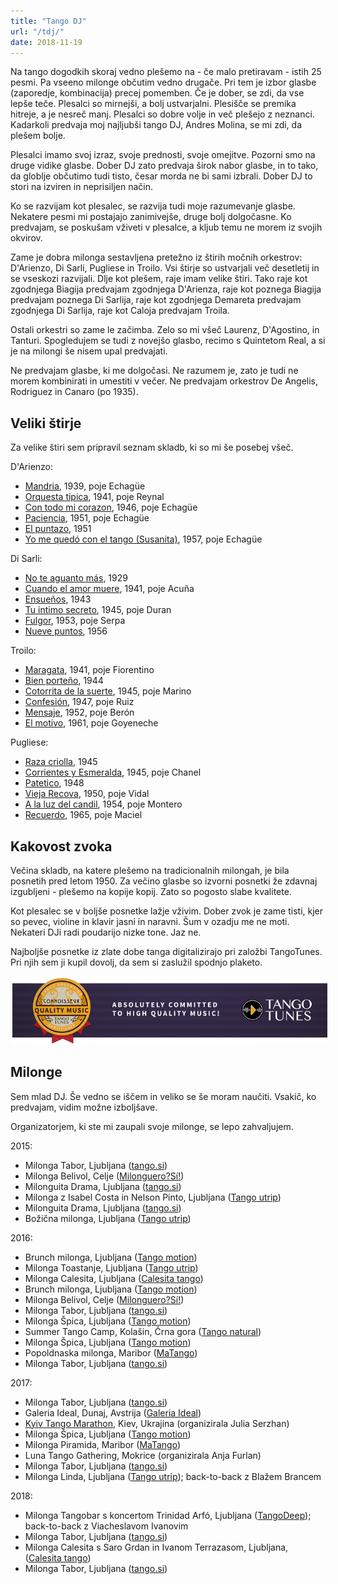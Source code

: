 ```yaml
---
title: "Tango DJ"
url: "/tdj/"
date: 2018-11-19
---
```


Na tango dogodkih skoraj vedno plešemo na - če malo pretiravam - istih 25 pesmi. Pa
vseeno milonge občutim vedno drugače. Pri tem je izbor glasbe
(zaporedje, kombinacija) precej pomemben. Če je dober, se zdi, da vse lepše teče.
Plesalci so mirnejši, a bolj ustvarjalni. Plesišče se premika hitreje,
a je nesreč manj. Plesalci so dobre volje in več plešejo z neznanci. Kadarkoli
predvaja moj najljubši tango DJ, Andres Molina, se mi zdi, da plešem bolje.

Plesalci imamo svoj izraz, svoje prednosti, svoje omejitve. Pozorni smo
na druge vidike glasbe. Dober DJ zato predvaja širok nabor glasbe, in to tako,
da globlje občutimo
tudi tisto, česar morda ne bi sami izbrali. Dober DJ to stori na
izviren in neprisiljen način.

Ko se razvijam kot plesalec, se razvija tudi moje razumevanje glasbe. Nekatere
pesmi mi postajajo zanimivejše, druge bolj dolgočasne. Ko predvajam,
se poskušam vživeti v plesalce, a kljub temu ne morem iz svojih okvirov.

Zame je dobra milonga sestavljena pretežno
iz štirih močnih orkestrov: D'Arienzo, Di Sarli, Pugliese in Troilo. Vsi štirje
so ustvarjali več desetletij in se vseskozi razvijali.
Dlje kot plešem, raje imam velike štiri.
Tako raje kot zgodnjega Biagija predvajam zgodnjega D'Arienza, raje kot
poznega Biagija predvajam poznega Di Sarlija,
raje kot zgodnjega Demareta predvajam zgodnjega Di Sarlija, raje kot Caloja
predvajam Troila.

Ostali orkestri so zame le začimba. Zelo so mi všeč Laurenz, D'Agostino, in Tanturi.
Spogledujem se tudi z novejšo glasbo, recimo s Quintetom Real,
a si je na milongi še nisem upal predvajati.

Ne predvajam glasbe, ki me dolgočasi. Ne razumem je, zato je tudi ne morem kombinirati
in umestiti v večer. Ne predvajam orkestrov De Angelis, Rodriguez in
Canaro (po 1935).


Veliki štirje
-------------

Za velike štiri sem pripravil seznam skladb, ki so mi še posebej všeč.

D'Arienzo:

- [Mandria](https://www.youtube.com/watch?v=eK9BSnwClPI), 1939, poje Echagüe
- [Orquesta tipica](https://www.youtube.com/watch?v=AEXrqJtLfW4), 1941, poje Reynal
- [Con todo mi corazon](https://www.youtube.com/watch?v=y0h_IYl4lMU), 1946, poje Echagüe
- [Paciencia](https://www.youtube.com/watch?v=8Ql2G--3PAA), 1951, poje Echagüe
- [El puntazo](https://www.youtube.com/watch?v=kruo2tTat_M), 1951
- [Yo me quedó con el tango (Susanita)](https://www.youtube.com/watch?v=FRJI5omHypc), 1957, poje Echagüe

Di Sarli:

- [No te aguanto más](https://www.youtube.com/watch?v=eYPhovctZIo), 1929
- [Cuando el amor muere](https://www.youtube.com/watch?v=bbEt3ODkZzs), 1941, poje Acuña
- [Ensueños](https://www.youtube.com/watch?v=hvBlroVfavc), 1943
- [Tu intimo secreto](https://www.youtube.com/watch?v=Xbg6cTQ1Zys), 1945, poje Duran
- [Fulgor](https://www.youtube.com/watch?v=B5IM4bryeys), 1953, poje Serpa
- [Nueve puntos](https://www.youtube.com/watch?v=7IhZ_W8Xd9Y), 1956

Troilo:

- [Maragata](https://www.youtube.com/watch?v=fKD-y9CiXPo), 1941, poje Fiorentino
- [Bien porteño](https://www.youtube.com/watch?v=fvSInmiQH0s), 1944
- [Cotorrita de la suerte](https://www.youtube.com/watch?v=4-4ICSu4OV0), 1945, poje Marino
- [Confesión](https://www.youtube.com/watch?v=D8TdNbOHMGs), 1947, poje Ruiz
- [Mensaje](https://www.youtube.com/watch?v=mKOEecbSWDk), 1952, poje Berón
- [El motivo](https://www.youtube.com/watch?v=I9D0jlQcSg0), 1961, poje Goyeneche

Pugliese:

- [Raza criolla](https://www.youtube.com/watch?v=ovJ6Pwqyhi0), 1945
- [Corrientes y Esmeralda](https://www.youtube.com/watch?v=In9Q2uoL5ew), 1945, poje Chanel
- [Patetico](https://www.youtube.com/watch?v=pbOd-78blng), 1948
- [Vieja Recova](https://www.youtube.com/watch?v=sJ2ruu7OMD0), 1950, poje Vidal
- [A la luz del candil](https://www.youtube.com/watch?v=3vcTwjRKxuc), 1954, poje Montero
- [Recuerdo](https://www.youtube.com/watch?v=RfxeWioT444), 1965, poje Maciel



Kakovost zvoka
--------------

Večina skladb, na katere plešemo na tradicionalnih milongah, je bila posnetih
pred letom 1950. Za večino glasbe so izvorni posnetki že zdavnaj izgubljeni -
plešemo na kopije kopij. Zato so pogosto slabe kvalitete.

Kot plesalec se v boljše posnetke lažje vživim. Dober zvok je zame tisti,
kjer so pevec, violine in klavir jasni in naravni. Šum v ozadju me ne moti.
Nekateri DJi radi poudarijo nizke tone. Jaz ne.

Najboljše posnetke iz zlate dobe tanga digitalizirajo pri založbi TangoTunes.
Pri njih sem ji kupil dovolj, da sem si zaslužil spodnjo plaketo.

[<img src="/tt_connoisseur_banner.png" style="max-width: 100%; margin-left: 3px;"
alt="TangoTunes connoisseur badge" />](http://blog.tangotunes.com/tangotunes-connoisseur-quality-music-badge/)



Milonge
-------

Sem mlad DJ. Še vedno se iščem in veliko se še moram naučiti.
Vsakič, ko predvajam, vidim možne izboljšave.

Organizatorjem, ki ste mi zaupali svoje milonge, se lepo zahvaljujem.


2015:

- Milonga Tabor, Ljubljana ([tango.si](http://www.tango.si/))
- Milonga Belivol, Celje ([Milonguero?Sí!](https://www.milonguero.si/))
- Milonguita Drama, Ljubljana ([tango.si](http://www.tango.si/))
- Milonga z Isabel Costa in Nelson Pinto, Ljubljana ([Tango utrip](http://tangoutrip.si/))
- Milonguita Drama, Ljubljana ([tango.si](http://www.tango.si/))
- Božična milonga, Ljubljana ([Tango utrip](http://tangoutrip.si/))

2016:

- Brunch milonga, Ljubljana ([Tango motion](http://tango-motion.com/))
- Milonga Toastanje, Ljubljana ([Tango utrip](http://tangoutrip.si/))
- Milonga Calesita, Ljubljana ([Calesita tango](http://www.calesitatango.com/))
- Brunch milonga, Ljubljana ([Tango motion](http://tango-motion.com/))
- Milonga Belivol, Celje ([Milonguero?Sí!](https://www.milonguero.si/))
- Milonga Tabor, Ljubljana ([tango.si](http://www.tango.si/))
- Milonga Špica, Ljubljana ([Tango motion](http://tango-motion.com/))
- Summer Tango Camp, Kolašin, Črna gora ([Tango natural](http://tangonatural.com/))
- Milonga Špica, Ljubljana ([Tango motion](http://tango-motion.com/))
- Popoldnaska milonga, Maribor ([MaTango](http://www.matango.si/))
- Milonga Tabor, Ljubljana ([tango.si](http://www.tango.si/))

2017:

- Milonga Tabor, Ljubljana ([tango.si](http://www.tango.si/))
- Galeria Ideal, Dunaj, Avstrija ([Galeria Ideal](www.galeria-ideal.at))
- [Kyiv Tango Marathon](http://www.tangomarathon.kiev.ua/), Kiev, Ukrajina (organizirala Julia Serzhan)
- Milonga Špica, Ljubljana ([Tango motion](http://tango-motion.com/))
- Milonga Piramida, Maribor ([MaTango](http://www.matango.si/))
- Luna Tango Gathering, Mokrice (organizirala Anja Furlan)
- Milonga Tabor, Ljubljana ([tango.si](http://www.tango.si/))
- Milonga Linda, Ljubljana ([Tango utrip](http://tangoutrip.si/)); back-to-back z Blažem Brancem

2018:

- Milonga Tangobar s koncertom Trinidad Arfó, Ljubljana ([TangoDeep](https://facebook.com/tangoprofundo/)); back-to-back z Viacheslavom Ivanovim
- Milonga Tabor, Ljubljana ([tango.si](http://www.tango.si/))
- Milonga Calesita s Saro Grdan in Ivanom Terrazasom, Ljubljana, ([Calesita tango](http://www.calesitatango.com/))
- Milonga Tabor, Ljubljana ([tango.si](http://www.tango.si/))
